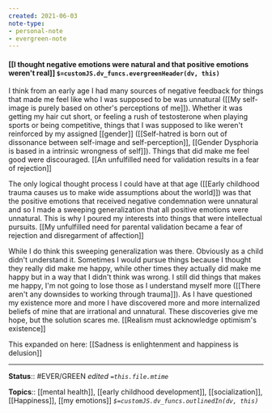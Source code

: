 ```yaml
---
created: 2021-06-03
note-type: 
- personal-note
- evergreen-note
---
```


#### [[I thought negative emotions were natural and that positive emotions weren't real]] `$=customJS.dv_funcs.evergreenHeader(dv, this)`

I think from an early age I had many sources of negative feedback for things that made me feel like who I was supposed to be was unnatural ([[My self-image is purely based on other's perceptions of me]]). Whether it was getting my hair cut short, or feeling a rush of testosterone when playing sports or being competitive, things that I was supposed to like weren't reinforced by my assigned [[gender]] ([[Self-hatred is born out of dissonance between self-image and self-perception]], [[Gender Dysphoria is based in a intrinsic wrongness of self]]). Things that did make me feel good were discouraged. [[An unfulfilled need for validation results in a fear of rejection]]

The only logical thought process I could have at that age ([[Early childhood trauma causes us to make wide assumptions about the world]]) was that the positive emotions that received negative condemnation were unnatural and so I made a sweeping generalization that all positive emotions were unnatural. This is why I poured my interests into things that were intellectual pursuits. [[My unfulfilled need for parental validation became a fear of rejection and disregarment of affection]]

While I do think this sweeping generalization was there. Obviously as a child didn't understand it. Sometimes I would pursue things because I thought they really did make me happy, while other times they actually did make me happy but in a way that I didn't think was wrong. I still did things that makes me happy, I'm not going to lose those as I understand myself more ([[There aren't any downsides to working through trauma]]). As I have questioned my existence more and more I have discovered more and more internalized beliefs of mine that are irrational and unnatural. These discoveries give me hope, but the solution scares me. [[Realism must acknowledge optimism's existence]]

This expanded on here: [[Sadness is enlightenment and happiness is delusion]]

---
**Status**:: #EVER/GREEN 
*edited `=this.file.mtime`*

**Topics**:: [[mental health]], [[early childhood development]], [[socialization]], [[Happiness]], [[my emotions]]
*`$=customJS.dv_funcs.outlinedIn(dv, this)`*



